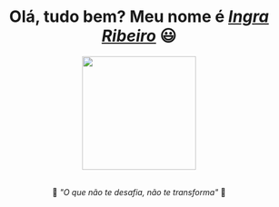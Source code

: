 <div>
  <h1 align="center">Olá, tudo bem? Meu nome é <a href="https://www.linkedin.com/in/ingrarib/"><i>Ingra Ribeiro</i></a> 😃️</h1>
  <p align="center"> 

<div align="center">
   
   <img height="200em" src="https://github-readme-stats.vercel.app/api/top-langs/?username=ingrarib&theme=calm&langs_count=7&layout=compact"/>
  </a>
</div>

<div>
</a><br>
  <p align="center">💜<i> "O que não te desafia, não te transforma" </i>💜</h2>
</div>
  

